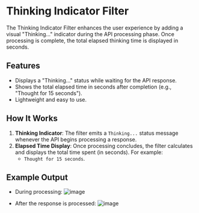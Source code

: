 # Thinking Indicator Filter

The Thinking Indicator Filter enhances the user experience by adding a visual "Thinking..." indicator during the API processing phase. Once processing is complete, the total elapsed thinking time is displayed in seconds.

## Features

- Displays a "Thinking..." status while waiting for the API response.
- Shows the total elapsed time in seconds after completion (e.g., "Thought for 15 seconds").
- Lightweight and easy to use.

## How It Works

1. **Thinking Indicator**: The filter emits a `Thinking...` status message whenever the API begins processing a response.
2. **Elapsed Time Display**: Once processing concludes, the filter calculates and displays the total time spent (in seconds). For example:
    - `Thought for 15 seconds`.

## Example Output

- During processing:
![image](https://github.com/user-attachments/assets/e13774ae-9336-4184-8181-65c608cb93aa)

- After the response is processed:
![image](https://github.com/user-attachments/assets/78bc2be0-a04a-4c65-951d-a6a4caf2da02)

